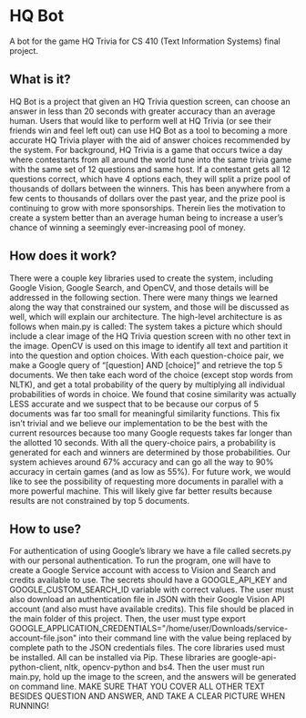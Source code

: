 # HQ Bot
A bot for the game HQ Trivia for CS 410 (Text Information Systems) final project.

## What is it?
HQ Bot is a project that given an HQ Trivia question screen, can choose an answer in less than 20 seconds with greater accuracy than an average human. Users that would like to perform well at HQ Trivia (or see their friends win and feel left out) can use HQ Bot as a tool to becoming a more accurate HQ Trivia player with the aid of answer choices recommended by the system. For background, HQ Trivia is a game that occurs twice a day where contestants from all around the world tune into the same trivia game with the same set of 12 questions and same host. If a contestant gets all 12 questions correct, which have 4 options each, they will split a prize pool of thousands of dollars between the winners. This has been anywhere from a few cents to thousands of dollars over the past year, and the prize pool is continuing to grow with more sponsorships. Therein lies the motivation to create a system better than an average human being to increase a user’s chance of winning a seemingly ever-increasing pool of money.

## How does it work?
There were a couple key libraries used to create the system, including Google Vision, Google Search, and OpenCV, and those details will be addressed in the following section. There were many things we learned along the way that constrained our system, and those will be discussed as well, which will explain our architecture. The high-level architecture is as follows when main.py is called: The system takes a picture which should include a clear image of the HQ Trivia question screen with no other text in the image. OpenCV is used on this image to identify all text and partition it into the question and option choices. With each question-choice pair, we make a Google query of “[question] AND [choice]” and retrieve the top 5 documents. We then take each word of the choice (except stop words from NLTK), and get a total probability of the query by multiplying all individual probabilities of words in choice. We found that cosine similarity was actually LESS accurate and we suspect that to be because our corpus of 5 documents was far too small for meaningful similarity functions. This fix isn’t trivial and we believe our implementation to be the best with the current resources because too many Google requests takes far longer than the allotted 10 seconds. With all the query-choice pairs, a probability is generated for each and winners are determined by those probabilities. Our system achieves around 67% accuracy and can go all the way to 90% accuracy in certain games (and as low as 55%). For future work, we would like to see the possibility of requesting more documents in parallel with a more powerful machine. This will likely give far better results because results are not constrained by top 5 documents.

## How to use?
For authentication of using Google’s library we have a file called secrets.py with our personal authentication. To run the program, one will have to create a Google Service account with access to Vision and Search and credits available to use. The secrets should have a GOOGLE_API_KEY and GOOGLE_CUSTOM_SEARCH_ID variable with correct values. The user must also download an authentication file in JSON with their Google Vision API account (and also must have available credits). This file should be placed in the main folder of this project. Then, the user must type export GOOGLE_APPLICATION_CREDENTIALS="/home/user/Downloads/service-account-file.json" into their command line with the value being replaced by complete path to the JSON credentials files. The core libraries used must be installed. All can be installed via Pip. These libraries are google-api-python-client, nltk, opencv-python and bs4. Then the user must run main.py, hold up the image to the screen, and the answers will be generated on command line. MAKE SURE THAT YOU COVER ALL OTHER TEXT BESIDES QUESTION AND ANSWER, AND TAKE A CLEAR PICTURE WHEN RUNNING!

